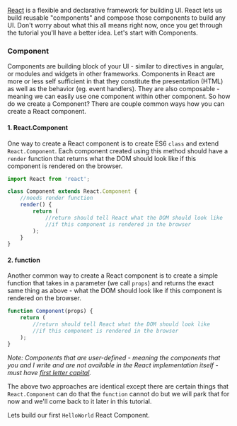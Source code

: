 [React](https://reactjs.org) is a flexible and declarative framework for building UI. React lets us build reusable "components" and compose those components to build any UI. Don't worry about what this all means right now, once you get through the tutorial you'll have a better idea. Let's start with Components.

### Component 

Components are building block of your UI - similar to directives in angular, or modules and widgets in other frameworks. Components in React are more or less self sufficient in that they constitute the presentation (HTML) as well as the behavior (eg. event handlers). They are also composable - meaning we can easily use one component within other component. So how do we create a Component? There are couple common ways how you can create a React component.

#### 1. React.Component

One way to create a React component is to create ES6 `class` and extend `React.Component`. Each component created using this method should have a `render` function that returns what the DOM should look like if this component is rendered on the browser.

```jsx
import React from 'react';

class Component extends React.Component {
    //needs render function
    render() {
        return (
            //return should tell React what the DOM should look like
            //if this component is rendered in the browser
        );
    }
}
```

#### 2. function
Another common way to create a React component is to create a simple function that takes in a parameter (we call `props`) and returns the exact same thing as above - what the DOM should look like if this component is rendered on the browser.

```jsx
function Component(props) {
    return (
        //return should tell React what the DOM should look like
        //if this component is rendered in the browser
    );
}
```
*Note: Components that are user-defined - meaning the components that you and I write and are not available in the React implementation itself - must have [first letter capital](https://reactjs.org/docs/jsx-in-depth.html#user-defined-components-must-be-capitalized).*

The above two approaches are identical except there are certain things that `React.Component` can do that the `function` cannot do but we will park that for now and we'll come back to it later in this tutorial.

Lets build our first `HelloWorld` React Component.
